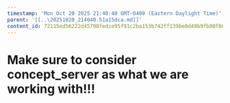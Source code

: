 ```yaml
---
timestamp: 'Mon Oct 20 2025 21:40:40 GMT-0400 (Eastern Daylight Time)'
parent: '[[..\20251020_214040.51a15dca.md]]'
content_id: 72115ed56222d45798fedce95f91c2ba153b742ff139be0d49b9fb00f862ac91
---
```


# Make sure to consider concept\_server as what we are working with!!!

